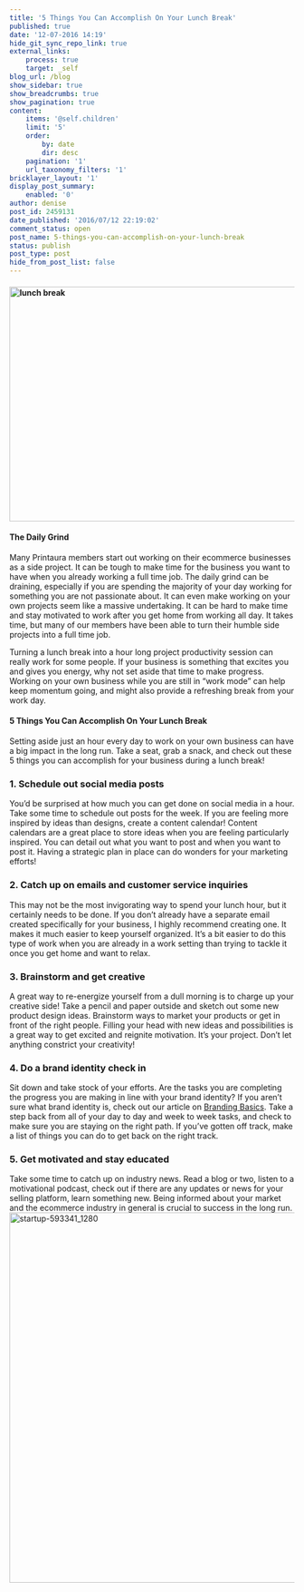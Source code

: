 ```yaml
---
title: '5 Things You Can Accomplish On Your Lunch Break'
published: true
date: '12-07-2016 14:19'
hide_git_sync_repo_link: true
external_links:
    process: true
    target: _self
blog_url: /blog
show_sidebar: true
show_breadcrumbs: true
show_pagination: true
content:
    items: '@self.children'
    limit: '5'
    order:
        by: date
        dir: desc
    pagination: '1'
    url_taxonomy_filters: '1'
bricklayer_layout: '1'
display_post_summary:
    enabled: '0'
author: denise
post_id: 2459131
date_published: '2016/07/12 22:19:02'
comment_status: open
post_name: 5-things-you-can-accomplish-on-your-lunch-break
status: publish
post_type: post
hide_from_post_list: false
---
```


<h4><img class="alignnone size-large wp-image-2459423" src="https://printaura.com/wp-content/uploads/2016/07/lunch-break-blog-banner-1024x433.jpg" alt="lunch break" width="980" height="414" /></h4>
<h4>The Daily Grind</h4>
Many Printaura members start out working on their ecommerce businesses as a side project. It can be tough to make time for the business you want to have when you already working a full time job. The daily grind can be draining, especially if you are spending the majority of your day working for something you are not passionate about. It can even make working on your own projects seem like a massive undertaking. It can be hard to make time and stay motivated to work after you get home from working all day. It takes time, but many of our members have been able to turn their humble side projects into a full time job.

Turning a lunch break into a hour long project productivity session can really work for some people. If your business is something that excites you and gives you energy, why not set aside that time to make progress. Working on your own business while you are still in “work mode” can help keep momentum going, and might also provide a refreshing break from your work day.
<h4>5 Things You Can Accomplish On Your Lunch Break</h4>
Setting aside just an hour every day to work on your own business can have a big impact in the long run. Take a seat, grab a snack, and check out these 5 things you can accomplish for your business during a lunch break!
<h3>1. Schedule out social media posts</h3>
You’d be surprised at how much you can get done on social media in a hour. Take some time to schedule out posts for the week. If you are feeling more inspired by ideas than designs, create a content calendar! Content calendars are a great place to store ideas when you are feeling particularly inspired. You can detail out what you want to post and when you want to post it. Having a strategic plan in place can do wonders for your marketing efforts!
<h3>2. Catch up on emails and customer service inquiries</h3>
This may not be the most invigorating way to spend your lunch hour, but it certainly needs to be done. If you don’t already have a separate email created specifically for your business, I highly recommend creating one. It makes it much easier to keep yourself organized. It’s a bit easier to do this type of work when you are already in a work setting than trying to tackle it once you get home and want to relax.
<h3>3. Brainstorm and get creative</h3>
A great way to re-energize yourself from a dull morning is to charge up your creative side! Take a pencil and paper outside and sketch out some new product design ideas. Brainstorm ways to market your products or get in front of the right people. Filling your head with new ideas and possibilities is a great way to get excited and reignite motivation. It’s your project. Don’t let anything constrict your creativity!
<h3>4. Do a brand identity check in</h3>
Sit down and take stock of your efforts. Are the tasks you are completing the progress you are making in line with your brand identity? If you aren’t sure what brand identity is, check out our article on <a href="https://printaura.com/brandingbasics" target="_blank">Branding Basics</a>. Take a step back from all of your day to day and week to week tasks, and check to make sure you are staying on the right path. If you’ve gotten off track, make a list of things you can do to get back on the right track.
<h3>5. Get motivated and stay educated</h3>
Take some time to catch up on industry news. Read a blog or two, listen to a motivational podcast, check out if there are any updates or news for your selling platform, learn something new. Being informed about your market and the ecommerce industry in general is crucial to success in the long run.

<img src="https://printaura.com/wp-content/uploads/2016/07/startup-593341_1280-1024x682.jpg" alt="startup-593341_1280" width="980" height="653" class="alignnone size-large wp-image-8970378" />

<span style="border-radius: 2px; text-indent: 20px; width: auto; padding: 0px 4px 0px 0px; text-align: center; font: bold 11px/20px 'Helvetica Neue',Helvetica,sans-serif; color: #ffffff; background: #bd081c  no-repeat scroll 3px 50% / 14px 14px; position: absolute; opacity: 0.85; z-index: 8675309; display: none; cursor: pointer; top: 40px; left: 20px;">Save</span>